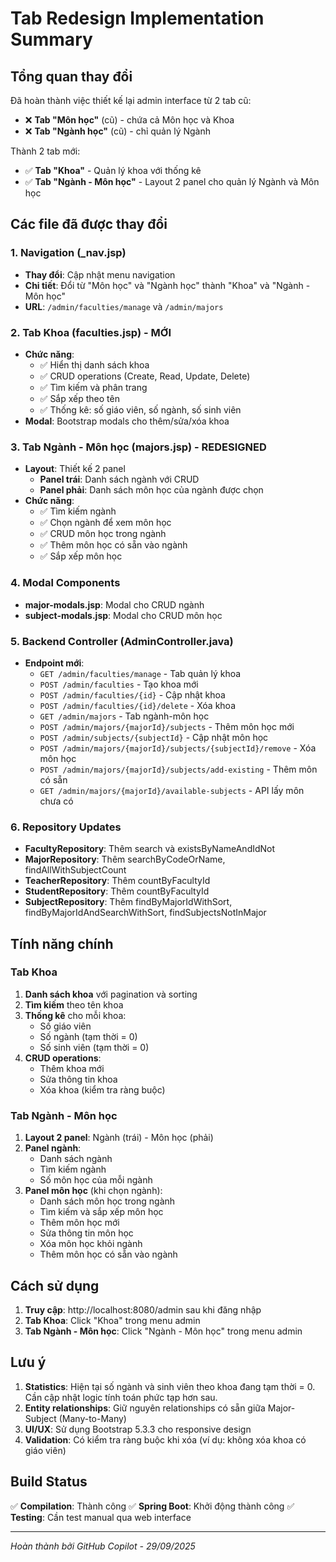 # Tab Redesign Implementation Summary

## Tổng quan thay đổi

Đã hoàn thành việc thiết kế lại admin interface từ 2 tab cũ:
- ❌ **Tab "Môn học"** (cũ) - chứa cả Môn học và Khoa
- ❌ **Tab "Ngành học"** (cũ) - chỉ quản lý Ngành

Thành 2 tab mới:
- ✅ **Tab "Khoa"** - Quản lý khoa với thống kê
- ✅ **Tab "Ngành - Môn học"** - Layout 2 panel cho quản lý Ngành và Môn học

## Các file đã được thay đổi

### 1. Navigation (_nav.jsp)
- **Thay đổi**: Cập nhật menu navigation
- **Chi tiết**: Đổi từ "Môn học" và "Ngành học" thành "Khoa" và "Ngành - Môn học"
- **URL**: `/admin/faculties/manage` và `/admin/majors`

### 2. Tab Khoa (faculties.jsp) - MỚI
- **Chức năng**: 
  - ✅ Hiển thị danh sách khoa
  - ✅ CRUD operations (Create, Read, Update, Delete)
  - ✅ Tìm kiếm và phân trang
  - ✅ Sắp xếp theo tên
  - ✅ Thống kê: số giáo viên, số ngành, số sinh viên
- **Modal**: Bootstrap modals cho thêm/sửa/xóa khoa

### 3. Tab Ngành - Môn học (majors.jsp) - REDESIGNED
- **Layout**: Thiết kế 2 panel
  - **Panel trái**: Danh sách ngành với CRUD
  - **Panel phải**: Danh sách môn học của ngành được chọn
- **Chức năng**:
  - ✅ Tìm kiếm ngành
  - ✅ Chọn ngành để xem môn học
  - ✅ CRUD môn học trong ngành
  - ✅ Thêm môn học có sẵn vào ngành
  - ✅ Sắp xếp môn học

### 4. Modal Components
- **major-modals.jsp**: Modal cho CRUD ngành
- **subject-modals.jsp**: Modal cho CRUD môn học

### 5. Backend Controller (AdminController.java)
- **Endpoint mới**:
  - `GET /admin/faculties/manage` - Tab quản lý khoa
  - `POST /admin/faculties` - Tạo khoa mới
  - `POST /admin/faculties/{id}` - Cập nhật khoa
  - `POST /admin/faculties/{id}/delete` - Xóa khoa
  - `GET /admin/majors` - Tab ngành-môn học
  - `POST /admin/majors/{majorId}/subjects` - Thêm môn học mới
  - `POST /admin/subjects/{subjectId}` - Cập nhật môn học
  - `POST /admin/majors/{majorId}/subjects/{subjectId}/remove` - Xóa môn học
  - `POST /admin/majors/{majorId}/subjects/add-existing` - Thêm môn có sẵn
  - `GET /admin/majors/{majorId}/available-subjects` - API lấy môn chưa có

### 6. Repository Updates
- **FacultyRepository**: Thêm search và existsByNameAndIdNot
- **MajorRepository**: Thêm searchByCodeOrName, findAllWithSubjectCount
- **TeacherRepository**: Thêm countByFacultyId
- **StudentRepository**: Thêm countByFacultyId
- **SubjectRepository**: Thêm findByMajorIdWithSort, findByMajorIdAndSearchWithSort, findSubjectsNotInMajor

## Tính năng chính

### Tab Khoa
1. **Danh sách khoa** với pagination và sorting
2. **Tìm kiếm** theo tên khoa
3. **Thống kê** cho mỗi khoa:
   - Số giáo viên
   - Số ngành (tạm thời = 0)
   - Số sinh viên (tạm thời = 0)
4. **CRUD operations**:
   - Thêm khoa mới
   - Sửa thông tin khoa
   - Xóa khoa (kiểm tra ràng buộc)

### Tab Ngành - Môn học
1. **Layout 2 panel**: Ngành (trái) - Môn học (phải)
2. **Panel ngành**:
   - Danh sách ngành
   - Tìm kiếm ngành
   - Số môn học của mỗi ngành
3. **Panel môn học** (khi chọn ngành):
   - Danh sách môn học trong ngành
   - Tìm kiếm và sắp xếp môn học
   - Thêm môn học mới
   - Sửa thông tin môn học
   - Xóa môn học khỏi ngành
   - Thêm môn học có sẵn vào ngành

## Cách sử dụng

1. **Truy cập**: http://localhost:8080/admin sau khi đăng nhập
2. **Tab Khoa**: Click "Khoa" trong menu admin
3. **Tab Ngành - Môn học**: Click "Ngành - Môn học" trong menu admin

## Lưu ý

1. **Statistics**: Hiện tại số ngành và sinh viên theo khoa đang tạm thời = 0. Cần cập nhật logic tính toán phức tạp hơn sau.
2. **Entity relationships**: Giữ nguyên relationships có sẵn giữa Major-Subject (Many-to-Many)
3. **UI/UX**: Sử dụng Bootstrap 5.3.3 cho responsive design
4. **Validation**: Có kiểm tra ràng buộc khi xóa (ví dụ: không xóa khoa có giáo viên)

## Build Status
✅ **Compilation**: Thành công
✅ **Spring Boot**: Khởi động thành công
✅ **Testing**: Cần test manual qua web interface

---
*Hoàn thành bởi GitHub Copilot - 29/09/2025*